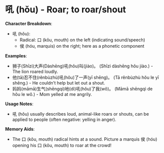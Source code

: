 # **吼 (hǒu) - Roar; to roar/shout**

**Character Breakdown**:  
- 吼 (hǒu):
  - Radical: 口 (kǒu, mouth) on the left (indicating sound/speech)
  - 侯 (hóu, marquis) on the right; here as a phonetic component

**Examples**:  
- 狮子(Shīzi)大声(Dàshēng)吼(hǒu)叫(jiào)。 (Shīzi dàshēng hǒu jiào.) - The lion roared loudly.  
- 他(tā)忍不住(rěnbùzhù)吼(hǒu)了一声(yī shēng)。 (Tā rěnbùzhù hǒu le yī shēng.) - He couldn’t help but let out a shout.  
- 妈妈(māmā)生气(shēngqì)地(dì)吼(hǒu)了我(wǒ)。 (Māmā shēngqì de hǒu le wǒ.) - Mom yelled at me angrily.

**Usage Notes**:  
- 吼 (hǒu) usually describes loud, animal-like roars or shouts, can be applied to people (often negative: yelling in anger).

**Memory Aids**:  
- The 口 (kǒu, mouth) radical hints at a sound. Picture a marquis 侯 (hóu) opening his 口 (kǒu, mouth) to roar at the crowd!
